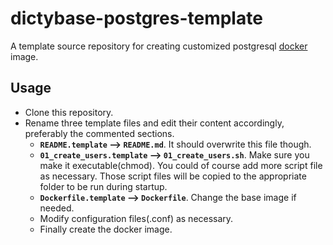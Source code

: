 # dictybase-postgres-template
A template source repository for creating customized postgresql [docker](http://docker.io)
image.

## Usage
- Clone this repository.  
- Rename three template files and edit their content accordingly, preferably the commented sections.
  - __`README.template` -->  `README.md`__. It should overwrite this file though.
  - __`01_create_users.template` -->  `01_create_users.sh`__. Make sure you make
   it executable(chmod). You could of course add more script file as necessary.
   Those script files will be copied to the appropriate folder to be run during
   startup.
  - __`Dockerfile.template` --> `Dockerfile`__. Change the base image if needed.
  - Modify configuration files(.conf) as necessary.
  - Finally create the docker image.
